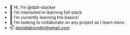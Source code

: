 - 👋 Hi, I’m @dpb-stacker
- 👀 I’m interested in learning full stack 
- 🌱 I’m currently learning the basics!
- 💞️ I’m looking to collaborate on any project as I learn more.
- 📫 danielaborodin@gmail.com

<!---
dpb-stacker/dpb-stacker is a ✨ special ✨ repository because its `README.md` (this file) appears on your GitHub profile.
You can click the Preview link to take a look at your changes.
--->
